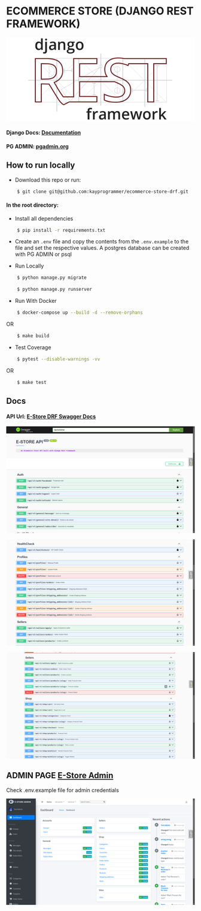 # ECOMMERCE STORE (DJANGO REST FRAMEWORK)

![alt text](https://github.com/kayprogrammer/ecommerce-store-drf/blob/main/display/drf.png?raw=true)


#### Django Docs: [Documentation](https://www.django-rest-framework.org/)
#### PG ADMIN: [pgadmin.org](https://www.pgadmin.org) 


## How to run locally

* Download this repo or run: 
```bash
    $ git clone git@github.com:kayprogrammer/ecommerce-store-drf.git
```

#### In the root directory:
- Install all dependencies
```bash
    $ pip install -r requirements.txt
```
- Create an `.env` file and copy the contents from the `.env.example` to the file and set the respective values. A postgres database can be created with PG ADMIN or psql

- Run Locally
```bash
    $ python manage.py migrate
```
```bash
    $ python manage.py runserver
```

- Run With Docker
```bash
    $ docker-compose up --build -d --remove-orphans
```
OR
```bash
    $ make build
```

- Test Coverage
```bash
    $ pytest --disable-warnings -vv
```
OR
```bash
    $ make test
```

## Docs
#### API Url: [E-Store DRF Swagger Docs](estore-drf.fly.dev/) 

![alt text](https://github.com/kayprogrammer/ecommerce-store-drf/blob/main/display/disp1.png?raw=true)

![alt text](https://github.com/kayprogrammer/ecommerce-store-drf/blob/main/display/disp2.png?raw=true)

![alt text](https://github.com/kayprogrammer/ecommerce-store-drf/blob/main/display/disp3.png?raw=true)


## ADMIN PAGE [E-Store Admin](estore-drf.fly.dev/admin/) 
Check .env.example file for admin credentials

![alt text](https://github.com/kayprogrammer/ecommerce-store-drf/blob/main/display/admin.png?raw=true)